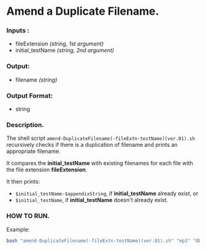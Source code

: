# Amend a Duplicate Filename.

### Inputs : 
- fileExtension *(string, 1st argument)*
- initial_testName *(string, 2nd argument)*

### Output: 
- filename *(string)*

### Output Format: 
- string

### Description. 
The shell script `amend-DuplicateFilename(-fileExtn-testName)(ver.01).sh` recursively checks if there is a duplication of filename and prints an appropriate filename. 

It compares the **initial_testName** with existing filenames for each file with the file extension **fileExtension**. 

 It then prints:
 - `$initial_testName-$appendixString`, if **initial_testName** already exist, or
 - `$initial_testName`, if **initial_testName** doesn't already exist. 

### HOW TO RUN. 
Example: 
```sh
bash "amend-DuplicateFilename(-fileExtn-testName)(ver.01).sh" "mp3" "Obi"
```
